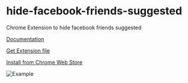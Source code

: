 hide-facebook-friends-suggested
===============================

Chrome Extension to hide facebook friends suggested

[Documentation](http://developer.chrome.com/extensions/getstarted.html)

[Get Extension file](https://github.com/paulomcnally/hide-facebook-friends-suggested/blob/master/source.crx?raw=true)

[Install from Chrome Web Store](https://chrome.google.com/webstore/detail/hide-facebook-friends-sug/fnkhcngaooibhdenmpaajmliekjomipg)

![Example](https://lh4.googleusercontent.com/YFhi84F-wYjuHzLjeKjgbz84ByPDtW7Te5Deeh8k6LeEMV-REvW-d2VeajKPd5-KxRG3R3KfgQ=s640-h400-e365-rw)
